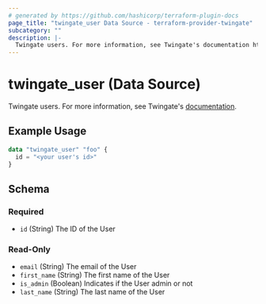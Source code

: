 ```yaml
---
# generated by https://github.com/hashicorp/terraform-plugin-docs
page_title: "twingate_user Data Source - terraform-provider-twingate"
subcategory: ""
description: |-
  Twingate users. For more information, see Twingate's documentation https://docs.twingate.com/docs/users.
---
```


# twingate_user (Data Source)

Twingate users. For more information, see Twingate's [documentation](https://docs.twingate.com/docs/users).

## Example Usage

```terraform
data "twingate_user" "foo" {
  id = "<your user's id>"
}
```

<!-- schema generated by tfplugindocs -->
## Schema

### Required

- `id` (String) The ID of the User

### Read-Only

- `email` (String) The email of the User
- `first_name` (String) The first name of the User
- `is_admin` (Boolean) Indicates if the User admin or not
- `last_name` (String) The last name of the User


